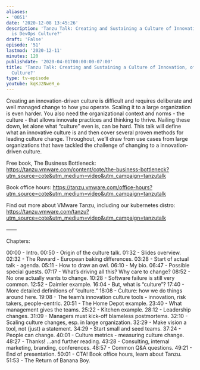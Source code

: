 ```yaml
---
aliases:
- '0051'
date: '2020-12-08 13:45:26'
description: 'Tanzu Talk: Creating and Sustaining a Culture of Innovation, of What
  is DevOps Culture?'
draft: 'False'
episode: '51'
lastmod: '2020-12-11'
minutes: 120
publishdate: '2020-04-01T00:00:00-07:00'
title: 'Tanzu Talk: Creating and Sustaining a Culture of Innovation, of What is DevOps
  Culture?'
type: tv-episode
youtube: kqKJ2NweR_o
---
```


Creating an innovation-driven culture is difficult and requires deliberate and well managed change to how you operate. Scaling it to a large organization is even harder. You also need the organizational context and norms - the culture - that allows innovate practices and thinking to thrive. Nailing these down, let alone what “culture” even is, can be hard. This talk will define what an innovative culture is and then cover several proven methods for leading culture change. Throughout, we’ll draw from use cases from large organizations that have tackled the challenge of changing to a innovation-driven culture.

Free book, The Business Bottleneck: https://tanzu.vmware.com/content/cote/the-business-bottleneck?utm_source=cote&utm_medium=video&utm_campaign=tanzutalk

Book office hours: https://tanzu.vmware.com/office-hours?utm_source=cote&utm_medium=video&utm_campaign=tanzutalk

Find out more about VMware Tanzu, including our kubernetes distro: https://tanzu.vmware.com/tanzu?utm_source=cote&utm_medium=video&utm_campaign=tanzutalk

——

Chapters:

00:00 - Intro.
00:50 - Origin of the culture talk.
01:32 - Slides overview.
02:32 - The Reward - European baking differences.
03:28 - Start of actual talk - agenda.
05:11 - How to draw an owl.
06:10 - My bio.
06:47 - Possible special guests.
07:17 - What’s driving all this? Why care to change?
08:52 - No one actually wants to change.
10:28 - Software failure is still very common.
12:52 - Daimler example.
16:04 - But, what is “culture”?
17:40 - More detailed definitions of “culture.”
18:08 - Culture: how we do things around here.
19:08 - The team’s innovation culture tools - innovation, risk takers, people-centric.
20:51 - The Home Depot example.
23:40 - What management gives the teams.
25:22 - Kitchen example.
28:12 - Leadership changes.
31:09 - Managers must kick-off blameless postmortems.
32:10 - Scaling culture changes, esp. in large organization.
32:29 - Make vision a tool, not (just) a statement.
34:29 - Start small and seed teams.
37:24 - People can change.
40:01 - Culture metrics - measuring culture change.
48:27 - Thanks! ...and further reading.
43:28 - Consulting, internal marketing, branding, conferences.
48:57 - Common Q&A questions.
49:21 - End of presentation. 
50:01 - CTA! Book office hours, learn about Tanzu.
51:53 - The Return of Banana Boy.